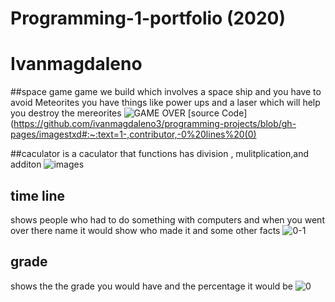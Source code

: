 # Programming-1-portfolio (2020)
# Ivanmagdaleno

##space game 
game we build which involves a space ship and you have to avoid Meteorites you have things like power ups and a laser which will help you destroy the mereorites
![GAME OVER](https://user-images.githubusercontent.com/101122303/169839931-ec649286-fdb4-4c45-b105-ab81e7a4cabd.png)
[source Code](https://github.com/ivanmagdaleno3/programming-projects/blob/gh-pages/imagestxd#:~:text=1-,contributor,-0%20lines%20(0)

##caculator
is a caculator that functions has division , mulitplication,and additon 
![images](https://user-images.githubusercontent.com/101122303/169841420-641eae09-2c0b-4b84-8ed3-75b48dd64afe.jpg)

## time line
shows people who had to do something with computers and when you went over there name it would show who made it and some other facts
![0-1](https://user-images.githubusercontent.com/101122303/169846137-b98972a1-5463-4696-acde-6fa03a001b17.jpg)

## grade
shows the the grade you would have and the percentage it would be
![0](https://user-images.githubusercontent.com/101122303/169844703-6b3459a8-5a19-430b-a358-802dfd37511b.jpg)

